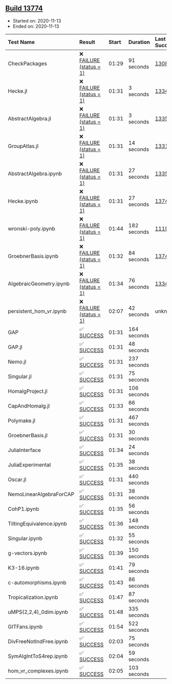## [Build 13774](https://oscarci.mathematik.uni-kl.de/job/oscar/13774/)

* Started on: 2020-11-13
* Ended on: 2020-11-13

| Test Name    | Result | Start | Duration | Last Success | First Failure |
|:-------------|:-------|:------|:---------|:-------------|:--------------|
| CheckPackages | ❌ [FAILURE (status = 1)](https://oscarci.mathematik.uni-kl.de/job/oscar/13774/artifact/logs/build-13774/CheckPackages.log) | 01:29 | 91 seconds | [13085](https://oscarci.mathematik.uni-kl.de/job/oscar/13085/) | [13086](https://oscarci.mathematik.uni-kl.de/job/oscar/13086/) |
| Hecke.jl | ❌ [FAILURE (status = 1)](https://oscarci.mathematik.uni-kl.de/job/oscar/13774/artifact/logs/build-13774/Hecke.jl.log) | 01:31 | 3 seconds | [13341](https://oscarci.mathematik.uni-kl.de/job/oscar/13341/) | [13342](https://oscarci.mathematik.uni-kl.de/job/oscar/13342/) |
| AbstractAlgebra.jl | ❌ [FAILURE (status = 1)](https://oscarci.mathematik.uni-kl.de/job/oscar/13774/artifact/logs/build-13774/AbstractAlgebra.jl.log) | 01:31 | 3 seconds | [13355](https://oscarci.mathematik.uni-kl.de/job/oscar/13355/) | [13356](https://oscarci.mathematik.uni-kl.de/job/oscar/13356/) |
| GroupAtlas.jl | ❌ [FAILURE (status = 1)](https://oscarci.mathematik.uni-kl.de/job/oscar/13774/artifact/logs/build-13774/GroupAtlas.jl.log) | 01:31 | 14 seconds | [13311](https://oscarci.mathematik.uni-kl.de/job/oscar/13311/) | [13312](https://oscarci.mathematik.uni-kl.de/job/oscar/13312/) |
| AbstractAlgebra.ipynb | ❌ [FAILURE (status = 1)](https://oscarci.mathematik.uni-kl.de/job/oscar/13774/artifact/logs/build-13774/AbstractAlgebra.ipynb.log) | 01:31 | 27 seconds | [13355](https://oscarci.mathematik.uni-kl.de/job/oscar/13355/) | [13356](https://oscarci.mathematik.uni-kl.de/job/oscar/13356/) |
| Hecke.ipynb | ❌ [FAILURE (status = 1)](https://oscarci.mathematik.uni-kl.de/job/oscar/13774/artifact/logs/build-13774/Hecke.ipynb.log) | 01:31 | 27 seconds | [13749](https://oscarci.mathematik.uni-kl.de/job/oscar/13749/) | [13750](https://oscarci.mathematik.uni-kl.de/job/oscar/13750/) |
| wronski-poly.ipynb | ❌ [FAILURE (status = 1)](https://oscarci.mathematik.uni-kl.de/job/oscar/13774/artifact/logs/build-13774/wronski-poly.ipynb.log) | 01:44 | 182 seconds | [11192](https://oscarci.mathematik.uni-kl.de/job/oscar/11192/) | [11193](https://oscarci.mathematik.uni-kl.de/job/oscar/11193/) |
| GroebnerBasis.ipynb | ❌ [FAILURE (status = 1)](https://oscarci.mathematik.uni-kl.de/job/oscar/13774/artifact/logs/build-13774/GroebnerBasis.ipynb.log) | 01:32 | 84 seconds | [13748](https://oscarci.mathematik.uni-kl.de/job/oscar/13748/) | [13749](https://oscarci.mathematik.uni-kl.de/job/oscar/13749/) |
| AlgebraicGeometry.ipynb | ❌ [FAILURE (status = 1)](https://oscarci.mathematik.uni-kl.de/job/oscar/13774/artifact/logs/build-13774/AlgebraicGeometry.ipynb.log) | 01:34 | 76 seconds | [13341](https://oscarci.mathematik.uni-kl.de/job/oscar/13341/) | [13342](https://oscarci.mathematik.uni-kl.de/job/oscar/13342/) |
| persistent_hom_vr.ipynb | ❌ [FAILURE (status = 1)](https://oscarci.mathematik.uni-kl.de/job/oscar/13774/artifact/logs/build-13774/persistent_hom_vr.ipynb.log) | 02:07 | 42 seconds | unknown | unknown |
| GAP | ✅ [SUCCESS](https://oscarci.mathematik.uni-kl.de/job/oscar/13774/artifact/logs/build-13774/GAP.log) | 01:31 | 164 seconds |  |  |
| GAP.jl | ✅ [SUCCESS](https://oscarci.mathematik.uni-kl.de/job/oscar/13774/artifact/logs/build-13774/GAP.jl.log) | 01:31 | 48 seconds |  |  |
| Nemo.jl | ✅ [SUCCESS](https://oscarci.mathematik.uni-kl.de/job/oscar/13774/artifact/logs/build-13774/Nemo.jl.log) | 01:31 | 237 seconds |  |  |
| Singular.jl | ✅ [SUCCESS](https://oscarci.mathematik.uni-kl.de/job/oscar/13774/artifact/logs/build-13774/Singular.jl.log) | 01:31 | 75 seconds |  |  |
| HomalgProject.jl | ✅ [SUCCESS](https://oscarci.mathematik.uni-kl.de/job/oscar/13774/artifact/logs/build-13774/HomalgProject.jl.log) | 01:31 | 106 seconds |  |  |
| CapAndHomalg.jl | ✅ [SUCCESS](https://oscarci.mathematik.uni-kl.de/job/oscar/13774/artifact/logs/build-13774/CapAndHomalg.jl.log) | 01:33 | 66 seconds |  |  |
| Polymake.jl | ✅ [SUCCESS](https://oscarci.mathematik.uni-kl.de/job/oscar/13774/artifact/logs/build-13774/Polymake.jl.log) | 01:31 | 467 seconds |  |  |
| GroebnerBasis.jl | ✅ [SUCCESS](https://oscarci.mathematik.uni-kl.de/job/oscar/13774/artifact/logs/build-13774/GroebnerBasis.jl.log) | 01:31 | 30 seconds |  |  |
| JuliaInterface | ✅ [SUCCESS](https://oscarci.mathematik.uni-kl.de/job/oscar/13774/artifact/logs/build-13774/JuliaInterface.log) | 01:34 | 24 seconds |  |  |
| JuliaExperimental | ✅ [SUCCESS](https://oscarci.mathematik.uni-kl.de/job/oscar/13774/artifact/logs/build-13774/JuliaExperimental.log) | 01:35 | 38 seconds |  |  |
| Oscar.jl | ✅ [SUCCESS](https://oscarci.mathematik.uni-kl.de/job/oscar/13774/artifact/logs/build-13774/Oscar.jl.log) | 01:31 | 440 seconds |  |  |
| NemoLinearAlgebraForCAP | ✅ [SUCCESS](https://oscarci.mathematik.uni-kl.de/job/oscar/13774/artifact/logs/build-13774/NemoLinearAlgebraForCAP.log) | 01:31 | 38 seconds |  |  |
| CohP1.ipynb | ✅ [SUCCESS](https://oscarci.mathematik.uni-kl.de/job/oscar/13774/artifact/logs/build-13774/CohP1.ipynb.log) | 01:35 | 56 seconds |  |  |
| TiltingEquivalence.ipynb | ✅ [SUCCESS](https://oscarci.mathematik.uni-kl.de/job/oscar/13774/artifact/logs/build-13774/TiltingEquivalence.ipynb.log) | 01:36 | 148 seconds |  |  |
| Singular.ipynb | ✅ [SUCCESS](https://oscarci.mathematik.uni-kl.de/job/oscar/13774/artifact/logs/build-13774/Singular.ipynb.log) | 01:32 | 55 seconds |  |  |
| g-vectors.ipynb | ✅ [SUCCESS](https://oscarci.mathematik.uni-kl.de/job/oscar/13774/artifact/logs/build-13774/g-vectors.ipynb.log) | 01:39 | 150 seconds |  |  |
| K3-16.ipynb | ✅ [SUCCESS](https://oscarci.mathematik.uni-kl.de/job/oscar/13774/artifact/logs/build-13774/K3-16.ipynb.log) | 01:41 | 79 seconds |  |  |
| c-automorphisms.ipynb | ✅ [SUCCESS](https://oscarci.mathematik.uni-kl.de/job/oscar/13774/artifact/logs/build-13774/c-automorphisms.ipynb.log) | 01:43 | 86 seconds |  |  |
| Tropicalization.ipynb | ✅ [SUCCESS](https://oscarci.mathematik.uni-kl.de/job/oscar/13774/artifact/logs/build-13774/Tropicalization.ipynb.log) | 01:47 | 87 seconds |  |  |
| uMPS(2,2,4)_0dim.ipynb | ✅ [SUCCESS](https://oscarci.mathematik.uni-kl.de/job/oscar/13774/artifact/logs/build-13774/uMPS-2-2-4-_0dim.ipynb.log) | 01:48 | 335 seconds |  |  |
| GITFans.ipynb | ✅ [SUCCESS](https://oscarci.mathematik.uni-kl.de/job/oscar/13774/artifact/logs/build-13774/GITFans.ipynb.log) | 01:54 | 522 seconds |  |  |
| DivFreeNotIndFree.ipynb | ✅ [SUCCESS](https://oscarci.mathematik.uni-kl.de/job/oscar/13774/artifact/logs/build-13774/DivFreeNotIndFree.ipynb.log) | 02:03 | 75 seconds |  |  |
| SymAlgIntToS4rep.ipynb | ✅ [SUCCESS](https://oscarci.mathematik.uni-kl.de/job/oscar/13774/artifact/logs/build-13774/SymAlgIntToS4rep.ipynb.log) | 02:04 | 59 seconds |  |  |
| hom_vr_complexes.ipynb | ✅ [SUCCESS](https://oscarci.mathematik.uni-kl.de/job/oscar/13774/artifact/logs/build-13774/hom_vr_complexes.ipynb.log) | 02:05 | 103 seconds |  |  |
